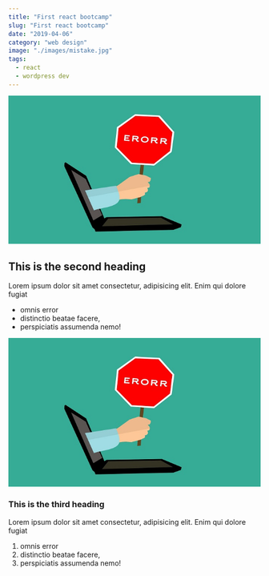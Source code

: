 ```yaml
---
title: "First react bootcamp"
slug: "First react bootcamp"
date: "2019-04-06"
category: "web design"
image: "./images/mistake.jpg"
tags:
  - react
  - wordpress dev
---
```


![article](./images/mistake.jpg)

## This is the second heading

Lorem ipsum dolor sit amet consectetur, adipisicing elit. Enim qui dolore fugiat

- omnis error
- distinctio beatae facere,
- perspiciatis assumenda nemo!

![article](./images/mistake.jpg)

### This is the third heading

Lorem ipsum dolor sit amet consectetur, adipisicing elit. Enim qui dolore fugiat

1. omnis error
2. distinctio beatae facere,
3. perspiciatis assumenda nemo!
